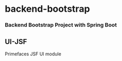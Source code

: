 # backend-bootstrap

### Backend Bootstrap Project with Spring Boot
## UI-JSF

Primefaces JSF UI module
